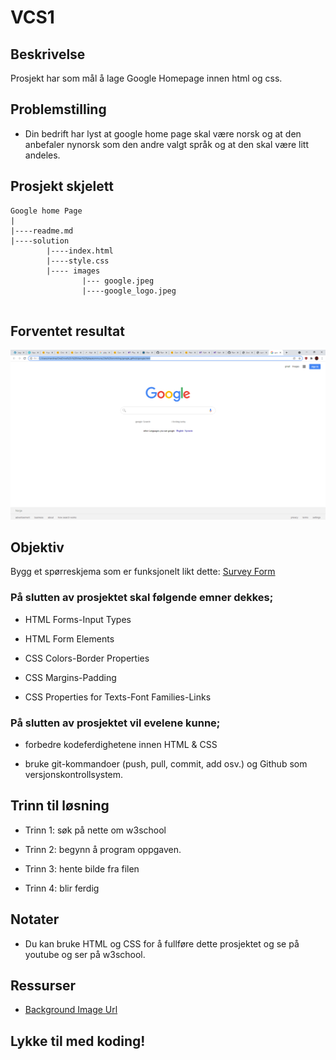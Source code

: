 # VCS1

## Beskrivelse
Prosjekt har som mål å lage Google Homepage innen html og css.

## Problemstilling

- Din bedrift har lyst at google home page skal være norsk og at den anbefaler nynorsk som den andre valgt språk og at den skal være litt andeles.

## Prosjekt skjelett 

```
Google home Page
|
|----readme.md                   
|----solution
        |----index.html  
        |----style.css
        |---- images 
                |--- google.jpeg
                |----google_logo.jpeg
        
```

## Forventet resultat

![Project 001 Snapshot](googlepage.png)

## Objektiv

Bygg et spørreskjema som er funksjonelt likt dette: [Survey Form](https://durmusserdar.github.io/survey-form/)

### På slutten av prosjektet skal følgende emner dekkes;

- HTML Forms-Input Types 

- HTML Form Elements

- CSS Colors-Border Properties

- CSS Margins-Padding

- CSS Properties for Texts-Font Families-Links


### På slutten av prosjektet vil evelene kunne;

- forbedre kodeferdighetene innen HTML & CSS

- bruke git-kommandoer (push, pull, commit, add osv.) og Github som versjonskontrollsystem.

## Trinn til løsning
  
- Trinn 1: søk på nette om w3school

- Trinn 2: begynn å program oppgaven.

- Trinn 3: hente bilde fra filen
	
- Trinn 4:  blir ferdig

## Notater

- Du kan bruke HTML og CSS for å fullføre dette prosjektet og se på youtube og ser på w3school.

## Ressurser

-  [Background Image Url](https://raw.githubusercontent.com/durmusserdar/survey-form/main/back.jpg)


## Lykke til med koding!


